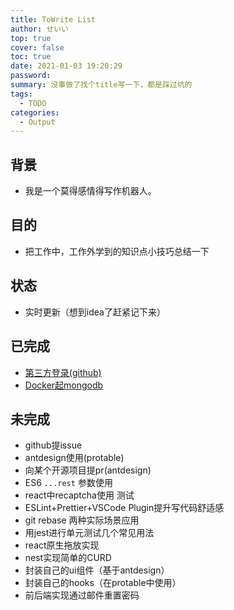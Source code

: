 ```yaml
---
title: ToWrite List
author: せいい
top: true
cover: false
toc: true
date: 2021-01-03 19:20:29
password:
summary: 没事做了找个title写一下，都是踩过坑的
tags:
  - TODO
categories:
  - Output
---
```


## 背景
* 我是一个莫得感情得写作机器人。

## 目的
* 把工作中，工作外学到的知识点小技巧总结一下

## 状态
* 实时更新（想到idea了赶紧记下来）

## 已完成
* [第三方登录(github)](../Login-with-Github)
* [Docker起mongodb](../Start-Mongodb-with-Docker)

## 未完成
* github提issue
* antdesign使用(protable)
* 向某个开源项目提pr(antdesign)
* ES6 `...rest` 参数使用
* react中recaptcha使用 测试
* ESLint+Prettier+VSCode Plugin提升写代码舒适感
* git rebase 两种实际场景应用
* 用jest进行单元测试几个常见用法
* react原生拖放实现
* nest实现简单的CURD
* 封装自己的ui组件（基于antdesign）
* 封装自己的hooks（在protable中使用）
* 前后端实现通过邮件重置密码
